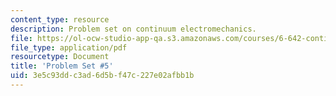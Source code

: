 ```yaml
---
content_type: resource
description: Problem set on continuum electromechanics.
file: https://ol-ocw-studio-app-qa.s3.amazonaws.com/courses/6-642-continuum-electromechanics-fall-2008/3e5c93ddc3ad6d5bf47c227e02afbb1b_pset5.pdf
file_type: application/pdf
resourcetype: Document
title: 'Problem Set #5'
uid: 3e5c93dd-c3ad-6d5b-f47c-227e02afbb1b
---
```

